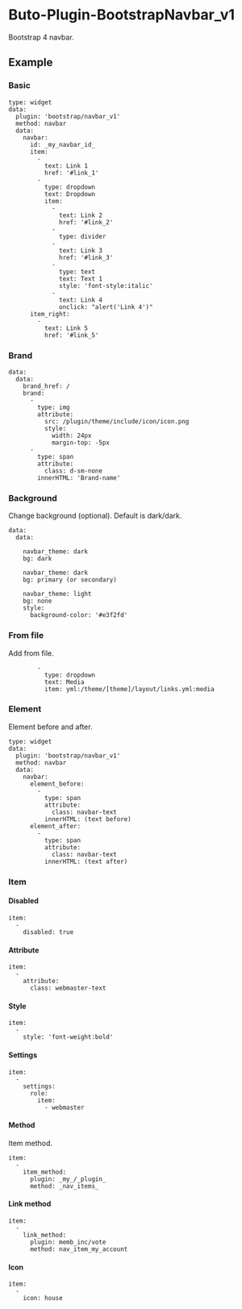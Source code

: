 # Buto-Plugin-BootstrapNavbar_v1
Bootstrap 4 navbar.

## Example
### Basic
```
type: widget
data:
  plugin: 'bootstrap/navbar_v1'
  method: navbar
  data:
    navbar:
      id: _my_navbar_id_
      item:
        -
          text: Link 1
          href: '#link_1'
        -
          type: dropdown
          text: Dropdown
          item:
            -
              text: Link 2
              href: '#link_2'
            -
              type: divider
            -
              text: Link 3
              href: '#link_3'
            -
              type: text
              text: Text 1
              style: 'font-style:italic'
            -
              text: Link 4
              onclick: "alert('Link 4')"
      item_right:
        -
          text: Link 5
          href: '#link_5'
```

### Brand
```
data:
  data:
    brand_href: /
    brand:
      -
        type: img
        attribute:
          src: /plugin/theme/include/icon/icon.png
          style:
            width: 24px
            margin-top: -5px
      -
        type: span
        attribute:
          class: d-sm-none
        innerHTML: 'Brand-name'
```
### Background
Change background (optional). Default is dark/dark.
```
data:
  data:
```
```
    navbar_theme: dark
    bg: dark
```
```
    navbar_theme: dark
    bg: primary (or secondary)
```
```
    navbar_theme: light
    bg: none
    style:
      background-color: '#e3f2fd'
```

### From file
Add from file.
```
        -
          type: dropdown
          text: Media
          item: yml:/theme/[theme]/layout/links.yml:media
```

### Element
Element before and after.
```
type: widget
data:
  plugin: 'bootstrap/navbar_v1'
  method: navbar
  data:
    navbar:
      element_before:
        -
          type: span
          attribute:
            class: navbar-text
          innerHTML: (text before)
      element_after:
        -
          type: span
          attribute:
            class: navbar-text
          innerHTML: (text after)
```
### Item
#### Disabled
```
item:
  -
    disabled: true
```
#### Attribute
```
item:
  -
    attribute:
      class: webmaster-text
```
#### Style
```
item:
  -
    style: 'font-weight:bold'
```
#### Settings
```
item:
  -
    settings:
      role:
        item:
          - webmaster
```
#### Method
Item method.
```
item:
  -
    item_method:
      plugin: _my_/_plugin_
      method: _nav_items_
```
#### Link method
```
item:
  -
    link_method:
      plugin: memb_inc/vote
      method: nav_item_my_account
```
#### Icon
```
item:
  -
    icon: house
```
